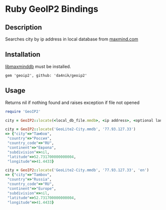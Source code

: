 # Ruby GeoIP2 Bindings

## Description

Searches city by ip address in local database from [maxmind.com](http://dev.maxmind.com/geoip/geoip2/geolite2/)

## Installation

[libmaxminddb](https://github.com/maxmind/libmaxminddb) must be installed.

```
gem 'geoip2', github: 'da4nik/geoip2'
```

## Usage

Returns nil if nothing found and raises exception if file not opened

```ruby
require 'GeoIP2'

city = GeoIP2::locate(<local_db_file.mmdb>, <ip address>, <optional lang>)

city = GeoIP2::locate('GeoLite2-City.mmdb', '77.93.127.33')
=> {"city"=>"Тамбов",
 "country"=>"Россия",
 "country_code"=>"RU",
 "continent"=>"Европа",
 "subdivision"=>nil,
 "latitude"=>52.731700000000004,
 "longitude"=>41.4433}

city = GeoIP2::locate('GeoLite2-City.mmdb', '77.93.127.33', 'en')
=> {"city"=>"Tambov",
 "country"=>"Russia",
 "country_code"=>"RU",
 "continent"=>"Europe",
 "subdivision"=>nil,
 "latitude"=>52.731700000000004,
 "longitude"=>41.4433}
```

